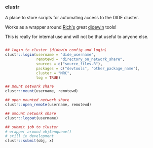 ### clustr

A place to store scripts for automating access to the DIDE cluster.

Works as a wrapper around [Rich's](https://github.com/richfitz) great [didewin](https://github.com/dide-tools/didewin) tools!

This is really for internal use and will not be that useful to anyone else.


```R

## login to cluster (didewin config and login)
clustr::login(username = "dide_username",
              remotewd = "directory_on_network_share",
              sources = c("source_files.R"),
              packages = c("devtools", "other_package_name"),
              cluster = "MRC",
              log = TRUE)

## mount network share
clustr::mount(username, remotewd)

## open mounted network share
clustr::open_remote(username, remotewd)

## umount network share
clustr::logout(username)

## submit job to cluster
# wrapper around obj$enqueue()
# still in development
clustr::submit(obj, x)

```
